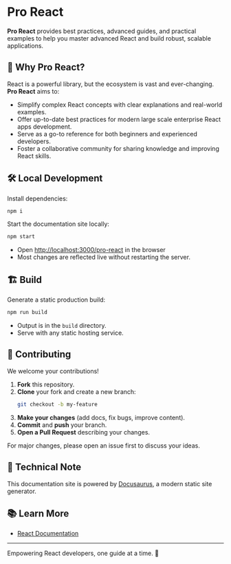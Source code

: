 # Pro React

**Pro React** provides best practices, advanced guides, and practical examples to help you master advanced React and build robust, scalable applications.

## 🌟 Why Pro React?

React is a powerful library, but the ecosystem is vast and ever-changing. **Pro React** aims to:

- Simplify complex React concepts with clear explanations and real-world examples.
- Offer up-to-date best practices for modern large scale enterprise React apps development.
- Serve as a go-to reference for both beginners and experienced developers.
- Foster a collaborative community for sharing knowledge and improving React skills.

## 🛠️ Local Development

Install dependencies:

```bash
npm i
```

Start the documentation site locally:

```bash
npm start
```

- Open [http://localhost:3000/pro-react](http://localhost:3000/pro-react) in the browser
- Most changes are reflected live without restarting the server.

## 🏗️ Build

Generate a static production build:

```bash
npm run build
```

- Output is in the `build` directory.
- Serve with any static hosting service.

## 🤝 Contributing

We welcome your contributions!

1. **Fork** this repository.
2. **Clone** your fork and create a new branch:
   ```bash
   git checkout -b my-feature
   ```
3. **Make your changes** (add docs, fix bugs, improve content).
4. **Commit** and **push** your branch.
5. **Open a Pull Request** describing your changes.

For major changes, please open an issue first to discuss your ideas.

## 📝 Technical Note

This documentation site is powered by [Docusaurus](https://docusaurus.io/), a modern static site generator.

## 📚 Learn More

- [React Documentation](https://react.dev/)

---

Empowering React developers, one guide at a time. 🚀
